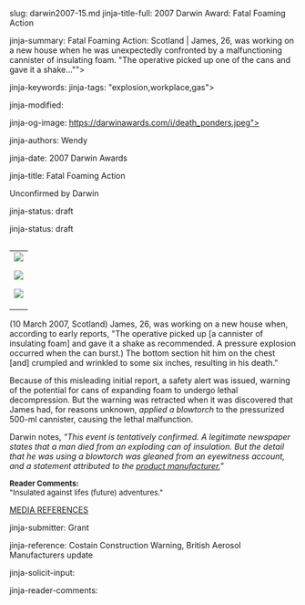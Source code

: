 slug: darwin2007-15.md
jinja-title-full: 2007 Darwin Award: Fatal Foaming Action

jinja-summary: Fatal Foaming Action: Scotland | James, 26, was working on a new house when he was unexpectedly confronted by a malfunctioning cannister of insulating foam. "The operative picked up one of the cans and gave it a shake..."">

jinja-keywords:
jinja-tags: "explosion,workplace,gas">

jinja-modified:

jinja-og-image: https://darwinawards.com/i/death_ponders.jpeg">

jinja-authors: Wendy

jinja-date: 2007 Darwin Awards


jinja-title: Fatal Foaming Action

Unconfirmed by Darwin

jinja-status: draft

jinja-status: draft

<TABLE border=0 align=right><TR><TD align=center>
<A href="/cgi/search.pl?keywords=category%3Dexplosion&swishindex=stories.data&show_description=yes&maxdisplay=10&maxresults=50"><IMG src="/i/icon/bomb.png" border=0></A>

<A href="/cgi/search.pl?keywords=category%3Dgas&swishindex=stories.data&show_description=yes&maxdisplay=10&maxresults=50"><IMG src="/i/icon/gas.jpg" border=0></A>

<A href="/cgi/search.pl?keywords=category%3Dworkplace&swishindex=stories.data&show_description=yes&maxdisplay=10&maxresults=50"><IMG src="/i/icon/work.jpg" border=0></A>

</TD></TR></TABLE>

<!-- Low score, 5.1 with 2140 votes, rewrite? -->

(10 March 2007, Scotland) James, 26, was working on a new house when,
according to early reports, "The operative picked up [a cannister of
insulating foam] and gave it a shake as recommended. A pressure explosion
occurred when the can burst.) The bottom section hit him on the chest
[and] crumpled and wrinkled to some six inches, resulting in his death."

Because of this misleading initial report, a safety alert was issued,
warning of the potential for cans of expanding foam to undergo lethal
decompression.	But the warning was retracted when it was discovered that
James had, for reasons unknown, <I>applied a blowtorch</I> to the
pressurized 500-ml cannister, <!-- James Thomson --> causing the lethal
malfunction.

Darwin notes, <I>"This event is tentatively confirmed.	A legitimate
newspaper states that a man died from an exploding can of insulation. But
the detail that he was using a blowtorch was gleaned from an eyewitness
account, and a statement attributed to the <A
href="http://www.iosh.co.uk/index.cfm?go=discussion.view&forum=1&thread=29226">product
manufacturer.</A>"</I>

<FONT size=-1><B>Reader Comments:</B><BR>
"Insulated against lifes (future) adventures."
</FONT>

<A href="/slush/200708/pending20070829-032647.html">MEDIA REFERENCES</A>
<P align=center>
<!--#include virtual="/inc/votebar_viewvoteonly" -->

jinja-submitter: Grant

jinja-reference: Costain Construction Warning, British Aerosol Manufacturers update

jinja-solicit-input:

jinja-reader-comments:



<!--#include file=nav_2007.html -->


